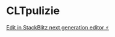 # CLTpulizie

[Edit in StackBlitz next generation editor ⚡️](https://stackblitz.com/~/github.com/ponyexpress83/CLTpulizie)